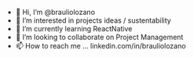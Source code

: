 - 👋 Hi, I’m @brauliolozano
- 👀 I’m interested in projects ideas / sustentability
- 🌱 I’m currently learning ReactNative
- 💞️ I’m looking to collaborate on Project Management 
- 📫 How to reach me ... linkedin.com/in/brauliolozano

<!---
brauliolozano/brauliolozano is a ✨ special ✨ repository because its `README.md` (this file) appears on your GitHub profile.
You can click the Preview link to take a look at your changes.
--->
